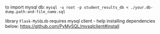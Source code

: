 to import mysql db: 
`mysql -u root -p student_results_db < ./your.db-dump.path-and-file_name.sql`

library `Flask-MySQLdb` requires mysql client - help installing dependencies below:
https://github.com/PyMySQL/mysqlclient#install

